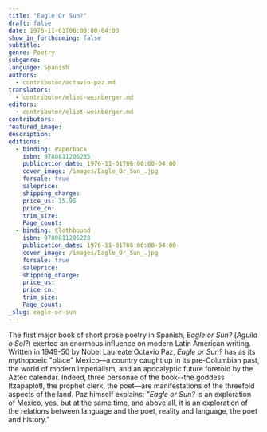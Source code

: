 ```yaml
---
title: "Eagle Or Sun?"
draft: false
date: 1976-11-01T06:00:00-04:00
show_in_forthcoming: false
subtitle:
genre: Poetry
subgenre:
language: Spanish
authors:
  - contributor/octavio-paz.md
translators:
  - contributor/eliot-weinberger.md
editors:
  - contributor/eliot-weinberger.md
contributors:
featured_image:
description:
editions:
  - binding: Paperback
    isbn: 9780811206235
    publication_date: 1976-11-01T06:00:00-04:00
    cover_image: /images/Eagle_Or_Sun_.jpg
    forsale: true
    saleprice:
    shipping_charge:
    price_us: 15.95
    price_cn:
    trim_size:
    Page_count:
  - binding: Clothbound
    isbn: 9780811206228
    publication_date: 1976-11-01T06:00:00-04:00
    cover_image: /images/Eagle_Or_Sun_.jpg
    forsale: true
    saleprice:
    shipping_charge:
    price_us:
    price_cn:
    trim_size:
    Page_count:
_slug: eagle-or-sun
---
```


The first major book of short prose poetry in Spanish, _Eagle or Sun?_ (_Aguila o Sol?_) exerted an enormous influence on modern Latin American writing. Written in 1949-50 by Nobel Laureate Octavio Paz, _Eagle or Sun?_ has as its mythopoeic "place" Mexico––a country caught up in its pre-Columbian past, the world of modern imperialism, and an apocalyptic future foretold by the Aztec calendar. Indeed, three personae of the book--the goddess Itzapaplotl, the prophet clerk, the poet––are manifestations of the threefold aspects of the land. Paz himself explains: _"Eagle or Sun?_ is an exploration of Mexico, yes, but at the same time, and above all, it is an exploration of the relations between language and the poet, reality and language, the poet and history."

